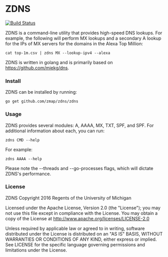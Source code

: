 # ZDNS

[![Build Status](https://travis-ci.org/zmap/zdns.svg?branch=master)](https://travis-ci.org/zmap/zdns)


ZDNS is a command-line utility that provides high-speed DNS lookups. For
example, the following will perform MX lookups and a secondary A lookup for the
IPs of MX servers for the domains in the Alexa Top Million:

	cat top-1m.csv | zdns MX --lookup-ipv4 --alexa

ZDNS is written in golang and is primarily based on https://github.com/miekg/dns.

### Install

ZDNS can be installed by running:

	go get github.com/zmap/zdns/zdns


### Usage

ZDNS provides several modules: A, AAAA, MX, TXT, SPF, and SPF. For additional
information about each, you can run:

	zdns CMD --help

For example:

	zdns AAAA --help

Please note the --threads and --go-processes flags, which will dictate ZDNS's
performance.



### License

ZDNS Copyright 2016 Regents of the University of Michigan

Licensed under the Apache License, Version 2.0 (the "License"); you may not use
this file except in compliance with the License. You may obtain a copy of the
License at http://www.apache.org/licenses/LICENSE-2.0

Unless required by applicable law or agreed to in writing, software distributed
under the License is distributed on an "AS IS" BASIS, WITHOUT WARRANTIES OR
CONDITIONS OF ANY KIND, either express or implied. See LICENSE for the specific
language governing permissions and limitations under the License.
